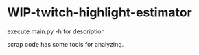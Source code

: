 # WIP-twitch-highlight-estimator
execute main.py -h for description

scrap code has some tools for analyzing.
